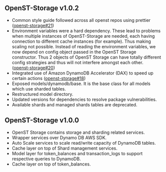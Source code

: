 ## OpenST-Storage v1.0.2
- Common style guide followed across all openst repos using prettier ([openst-storage#21](https://github.com/OpenSTFoundation/openst-storage/issues/21))
- Environment variables were a hard dependency. These lead to problems when multiple instances of OpenST-Storage are needed, 
    each having connection to different cache instances (for example). Thus making scaling not possible. Instead of reading 
    the environment variables, we now depend on config object passed in the OpenST Storage constructor. Thus 2 objects of 
    OpenST Storage can have totally different config strategies and thus will not interfere amongst each other.
    ([openst-storage#20](https://github.com/OpenSTFoundation/openst-storage/issues/20))
- Integrated use of Amazon DynamoDB Accelerator (DAX) to speed up certain actions ([openst-storage#18](https://github.com/OpenSTFoundation/openst-storage/issues/18))
- Exposed models/dynamodb/base. It is the base class for all models which use sharded tables.
- Restructured model directory.
- Updated versions for dependencies to resolve package vulnerabilities.
- Available shards and managed shards tables are deprecated.

## OpenST-Storage v1.0.0
- OpenST Storage contains storage and sharding related services.
- Wrapper services over Dynamo DB AWS SDK.
- Auto Scale services to scale read/write capacity of DynamoDB tables.
- Cache layer on top of Shard management services.
- Model layer for token_balances and transaction_logs to support respective queries to DynamoDB.
- Cache layer on top of token_balances.